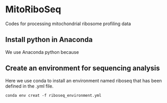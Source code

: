 # MitoRiboSeq
Codes for processing mitochondrial ribosome profiling data

## Install python in Anaconda
We use Anaconda python because

## Create an environment for sequencing analysis
Here we use conda to install an environment named riboseq that has been defined in the .yml file.
```
conda env creat -f riboseq_environment.yml
```

##
